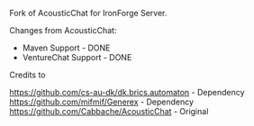 Fork of AcousticChat for IronForge Server.

Changes from AcousticChat:
- Maven Support - DONE
- VentureChat Support - DONE

Credits to

https://github.com/cs-au-dk/dk.brics.automaton - Dependency <br>
https://github.com/mifmif/Generex - Dependency<br>
https://github.com/Cabbache/AcousticChat - Original 
